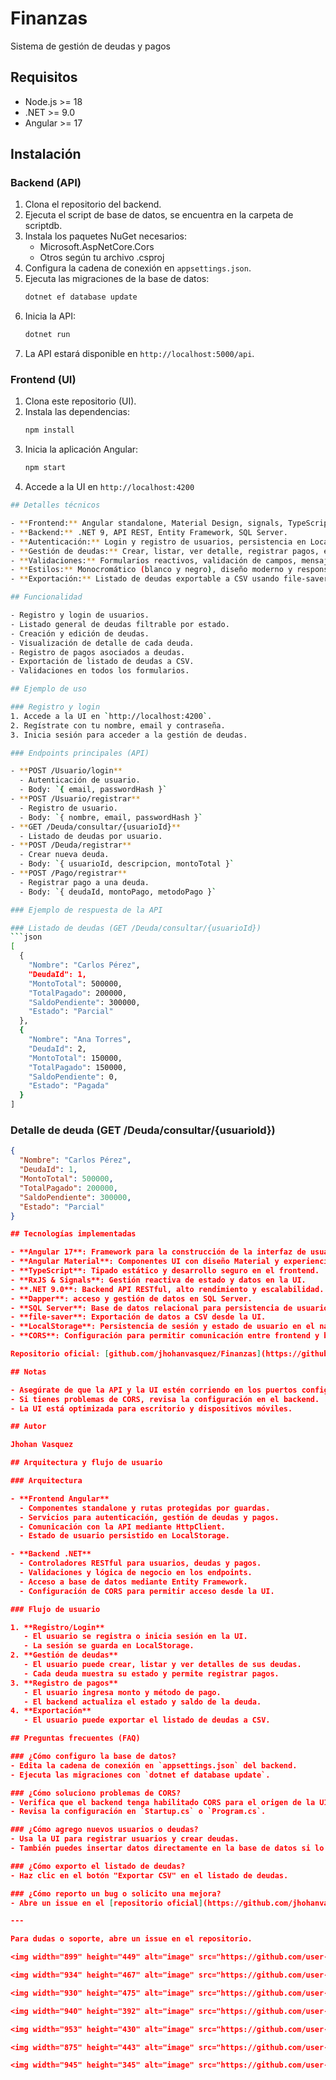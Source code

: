 # Finanzas

Sistema de gestión de deudas y pagos

## Requisitos

- Node.js >= 18
- .NET >= 9.0
- Angular >= 17

## Instalación

### Backend (API)
1. Clona el repositorio del backend.
2. Ejecuta el script de base de datos, se encuentra en la carpeta de scriptdb.
3. Instala los paquetes NuGet necesarios:
   - Microsoft.AspNetCore.Cors
   - Otros según tu archivo .csproj
4. Configura la cadena de conexión en `appsettings.json`.
5. Ejecuta las migraciones de la base de datos:
   ```bash
   dotnet ef database update
   ```
6. Inicia la API:
   ```bash
   dotnet run
   ```
7. La API estará disponible en `http://localhost:5000/api`.

### Frontend (UI)
1. Clona este repositorio (UI).
2. Instala las dependencias:
   ```bash
   npm install
   ```
3. Inicia la aplicación Angular:
   ```bash
   npm start
   ```
4. Accede a la UI en `http://localhost:4200`
```bash
## Detalles técnicos

- **Frontend:** Angular standalone, Material Design, signals, TypeScript.
- **Backend:** .NET 9, API REST, Entity Framework, SQL Server.
- **Autenticación:** Login y registro de usuarios, persistencia en LocalStorage.
- **Gestión de deudas:** Crear, listar, ver detalle, registrar pagos, exportar CSV.
- **Validaciones:** Formularios reactivos, validación de campos, mensajes de error.
- **Estilos:** Monocromático (blanco y negro), diseño moderno y responsivo.
- **Exportación:** Listado de deudas exportable a CSV usando file-saver.

## Funcionalidad

- Registro y login de usuarios.
- Listado general de deudas filtrable por estado.
- Creación y edición de deudas.
- Visualización de detalle de cada deuda.
- Registro de pagos asociados a deudas.
- Exportación de listado de deudas a CSV.
- Validaciones en todos los formularios.

## Ejemplo de uso

### Registro y login
1. Accede a la UI en `http://localhost:4200`.
2. Regístrate con tu nombre, email y contraseña.
3. Inicia sesión para acceder a la gestión de deudas.

### Endpoints principales (API)

- **POST /Usuario/login**
  - Autenticación de usuario.
  - Body: `{ email, passwordHash }`
- **POST /Usuario/registrar**
  - Registro de usuario.
  - Body: `{ nombre, email, passwordHash }`
- **GET /Deuda/consultar/{usuarioId}**
  - Listado de deudas por usuario.
- **POST /Deuda/registrar**
  - Crear nueva deuda.
  - Body: `{ usuarioId, descripcion, montoTotal }`
- **POST /Pago/registrar**
  - Registrar pago a una deuda.
  - Body: `{ deudaId, montoPago, metodoPago }`

### Ejemplo de respuesta de la API

### Listado de deudas (GET /Deuda/consultar/{usuarioId})
```json
[
  {
    "Nombre": "Carlos Pérez",
    "DeudaId": 1,
    "MontoTotal": 500000,
    "TotalPagado": 200000,
    "SaldoPendiente": 300000,
    "Estado": "Parcial"
  },
  {
    "Nombre": "Ana Torres",
    "DeudaId": 2,
    "MontoTotal": 150000,
    "TotalPagado": 150000,
    "SaldoPendiente": 0,
    "Estado": "Pagada"
  }
]
```

### Detalle de deuda (GET /Deuda/consultar/{usuarioId})
```json
{
  "Nombre": "Carlos Pérez",
  "DeudaId": 1,
  "MontoTotal": 500000,
  "TotalPagado": 200000,
  "SaldoPendiente": 300000,
  "Estado": "Parcial"
}

## Tecnologías implementadas

- **Angular 17**: Framework para la construcción de la interfaz de usuario moderna y responsiva.
- **Angular Material**: Componentes UI con diseño Material y experiencia de usuario optimizada.
- **TypeScript**: Tipado estático y desarrollo seguro en el frontend.
- **RxJS & Signals**: Gestión reactiva de estado y datos en la UI.
- **.NET 9.0**: Backend API RESTful, alto rendimiento y escalabilidad.
- **Dapper**: acceso y gestión de datos en SQL Server.
- **SQL Server**: Base de datos relacional para persistencia de usuarios, deudas y pagos.
- **file-saver**: Exportación de datos a CSV desde la UI.
- **LocalStorage**: Persistencia de sesión y estado de usuario en el navegador.
- **CORS**: Configuración para permitir comunicación entre frontend y backend.

Repositorio oficial: [github.com/jhohanvasquez/Finanzas](https://github.com/jhohanvasquez/Finanzas)

## Notas

- Asegúrate de que la API y la UI estén corriendo en los puertos configurados.
- Si tienes problemas de CORS, revisa la configuración en el backend.
- La UI está optimizada para escritorio y dispositivos móviles.

## Autor

Jhohan Vasquez

## Arquitectura y flujo de usuario

### Arquitectura

- **Frontend Angular**
  - Componentes standalone y rutas protegidas por guardas.
  - Servicios para autenticación, gestión de deudas y pagos.
  - Comunicación con la API mediante HttpClient.
  - Estado de usuario persistido en LocalStorage.

- **Backend .NET**
  - Controladores RESTful para usuarios, deudas y pagos.
  - Validaciones y lógica de negocio en los endpoints.
  - Acceso a base de datos mediante Entity Framework.
  - Configuración de CORS para permitir acceso desde la UI.

### Flujo de usuario

1. **Registro/Login**
   - El usuario se registra o inicia sesión en la UI.
   - La sesión se guarda en LocalStorage.
2. **Gestión de deudas**
   - El usuario puede crear, listar y ver detalles de sus deudas.
   - Cada deuda muestra su estado y permite registrar pagos.
3. **Registro de pagos**
   - El usuario ingresa monto y método de pago.
   - El backend actualiza el estado y saldo de la deuda.
4. **Exportación**
   - El usuario puede exportar el listado de deudas a CSV.

## Preguntas frecuentes (FAQ)

### ¿Cómo configuro la base de datos?
- Edita la cadena de conexión en `appsettings.json` del backend.
- Ejecuta las migraciones con `dotnet ef database update`.

### ¿Cómo soluciono problemas de CORS?
- Verifica que el backend tenga habilitado CORS para el origen de la UI.
- Revisa la configuración en `Startup.cs` o `Program.cs`.

### ¿Cómo agrego nuevos usuarios o deudas?
- Usa la UI para registrar usuarios y crear deudas.
- También puedes insertar datos directamente en la base de datos si lo requieres.

### ¿Cómo exporto el listado de deudas?
- Haz clic en el botón "Exportar CSV" en el listado de deudas.

### ¿Cómo reporto un bug o solicito una mejora?
- Abre un issue en el [repositorio oficial](https://github.com/jhohanvasquez/Finanzas).

---

Para dudas o soporte, abre un issue en el repositorio.

<img width="899" height="449" alt="image" src="https://github.com/user-attachments/assets/e8bf554f-6ca5-418b-a7b6-d8f7b9bc8343" />

<img width="934" height="467" alt="image" src="https://github.com/user-attachments/assets/66b53ba0-17cb-41a3-a232-caa51c35ba68" />

<img width="930" height="475" alt="image" src="https://github.com/user-attachments/assets/0be627be-5500-4dcf-890c-4ff9f5f48b3e" />

<img width="940" height="392" alt="image" src="https://github.com/user-attachments/assets/b09f97d4-04c1-41ae-927e-906881daf8ed" />

<img width="953" height="430" alt="image" src="https://github.com/user-attachments/assets/3f462845-68e8-4f4b-9a0c-3433a79783f8" />

<img width="875" height="443" alt="image" src="https://github.com/user-attachments/assets/f54070ec-8184-493b-a9ba-23503693f68d" />

<img width="945" height="345" alt="image" src="https://github.com/user-attachments/assets/7e07968e-0bd9-4fb2-9101-6d05f63ce233" />




